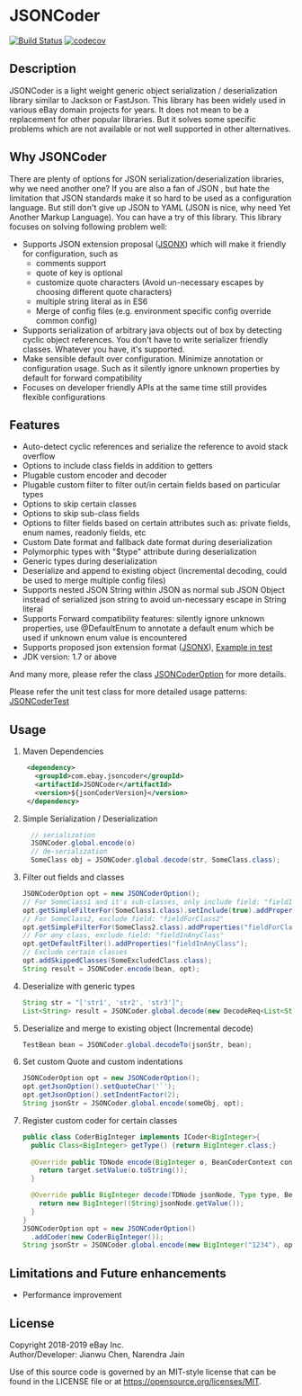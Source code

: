 # JSONCoder
[![Build Status](https://travis-ci.org/jianwu/JSONCoder.svg?branch=master)](https://travis-ci.org/jianwu/JSONCoder)
[![codecov](https://codecov.io/gh/eBay/JSONCoder/branch/master/graph/badge.svg)](https://codecov.io/gh/eBay/JSONCoder)
## Description
JSONCoder is a light weight generic object serialization / deserialization library similar to Jackson or FastJson. This library has been widely used in various eBay domain projects for years. It does not mean to be a replacement for other popular libraries. But it solves some specific problems which are not available or not well supported in other alternatives. 

## Why JSONCoder
There are plenty of options for JSON serialization/deserialization libraries, why we need another one? If you are also a fan of JSON , but hate the limitation that JSON standards make it so hard to be used as a configuration language. But still don't give up JSON to YAML (JSON is nice, why need Yet Another Markup Language). You can have a try of this library. This library focuses on solving following problem well:  

* Supports JSON extension proposal ([JSONX](./JSONX.md)) which will make it friendly for configuration, such as
    * comments support
    * quote of key is optional
    * customize quote characters (Avoid un-necessary escapes by choosing different quote characters) 
    * multiple string literal as in ES6
    * Merge of config files (e.g. environment specific config override common config)
* Supports serialization of arbitrary java objects out of box by detecting cyclic object references. You don't have to write serializer friendly classes. Whatever you have, it's supported.
* Make sensible default over configuration. Minimize annotation or configuration usage. Such as it silently ignore unknown properties by default for forward compatibility
* Focuses on developer friendly APIs at the same time still provides flexible configurations  

## Features
* Auto-detect cyclic references and serialize the reference to avoid stack overflow
* Options to include class fields in addition to getters
* Plugable custom encoder and decoder 
* Plugable custom filter to filter out/in certain fields based on particular types
* Options to skip certain classes
* Options to skip sub-class fields
* Options to filter fields based on certain attributes such as: private fields, enum names, readonly fields, etc
* Custom Date format and fallback date format during deserialization
* Polymorphic types with "$type" attribute during deserialization
* Generic types during deserialization
* Deserialize and append to existing object (Incremental decoding, could be used to merge multiple config files)
* Supports nested JSON String within JSON as normal sub JSON Object instead of serialized json string to avoid un-necessary escape in String literal
* Supports Forward compatibility features: silently ignore unknown properties, use @DefaultEnum to annotate a default enum which be used if unknown enum value is encountered
* Supports proposed json extension format ([JSONX](./JSONX.md)), [Example in test](JSONCoder/src/test/resources/com/ebay/jsoncoder/jsonext.json)
* JDK version: 1.7 or above 


And many more, please refer the class [JSONCoderOption](JSONCoder/src/main/java/com/ebay/jsoncoder/JSONCoderOption.java)
for more details. 

Please refer the unit test class for more detailed usage patterns: 
[JSONCoderTest](JSONCoder/src/test/java/com/ebay/jsoncoder/JSONCoderTest.java)

## Usage

1. Maven Dependencies
    ```xml
     <dependency>
       <groupId>com.ebay.jsoncoder</groupId>
       <artifactId>JSONCoder</artifactId>
       <version>${jsonCoderVersion}</version>
     </dependency>
    ````
2. Simple Serialization / Deserialization
    ```java
      // serialization
      JSONCoder.global.encode(o)
      // de-serialization
      SomeClass obj = JSONCoder.global.decode(str, SomeClass.class);
    ```
3. Filter out fields and classes
    ```java
   JSONCoderOption opt = new JSONCoderOption();
    // For SomeClass1 and it's sub-classes, only include field: "field1ForClass1", "field2ForClass1"
    opt.getSimpleFilterFor(SomeClass1.class).setInclude(true).addProperties("field1ForClass1", "field2ForClass1");
    // For SomeClass2, exclude field: "fieldForClass2"
    opt.getSimpleFilterFor(SomeClass2.class).addProperties("fieldForClass2");
    // For any class, exclude field: "fieldInAnyClass"
    opt.getDefaultFilter().addProperties("fieldInAnyClass");
    // Exclude certain classes
    opt.addSkippedClasses(SomeExcludedClass.class);
    String result = JSONCoder.encode(bean, opt);

    ```
4. Deserialize with generic types
    ```java
    String str = "['str1', 'str2', 'str3']";
    List<String> result = JSONCoder.global.decode(new DecodeReq<List<String>>(){}.setSource(str));
    ```
5. Deserialize and merge to existing object (Incremental decode)
    ```java
    TestBean bean = JSONCoder.global.decodeTo(jsonStr, bean);
    ```
6. Set custom Quote and custom indentations
    ```java
    JSONCoderOption opt = new JSONCoderOption();
    opt.getJsonOption().setQuoteChar('`');
    opt.getJsonOption().setIndentFactor(2);
    String jsonStr = JSONCoder.global.encode(someObj, opt);
    ```
7. Register custom coder for certain classes
    ```java
    public class CoderBigInteger implements ICoder<BigInteger>{
      public Class<BigInteger> getType() {return BigInteger.class;}
      
      @Override public TDNode encode(BigInteger o, BeanCoderContext context, TDNode target) {
        return target.setValue(o.toString());
      }
    
      @Override public BigInteger decode(TDNode jsonNode, Type type, BeanCoderContext context) {
        return new BigInteger((String)jsonNode.getValue());
      }
    }
    JSONCoderOption opt = new JSONCoderOption()
      .addCoder(new CoderBigInteger());
    String jsonStr = JSONCoder.global.encode(new BigInteger("1234"), opt); 
    ```
 
## Limitations and Future enhancements
* Performance improvement


## License
 
Copyright 2018-2019 eBay Inc. <BR>
Author/Developer: Jianwu Chen, Narendra Jain
 
Use of this source code is governed by an MIT-style license that can be found in the LICENSE file or at https://opensource.org/licenses/MIT.
